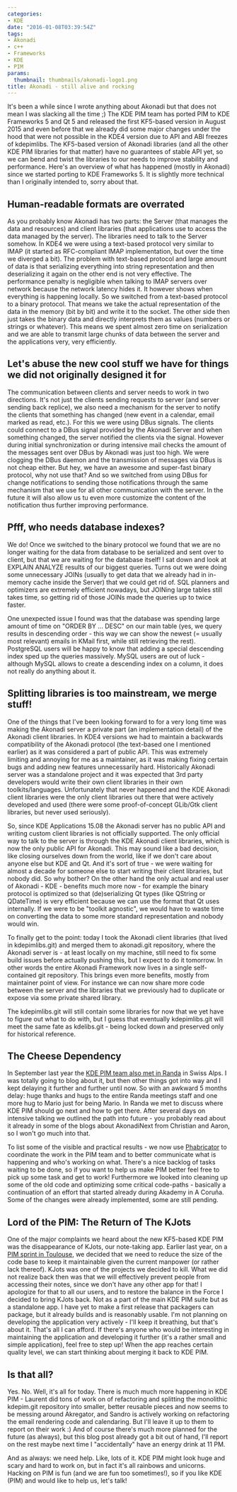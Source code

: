 ```yaml
---
categories:
- KDE
date: "2016-01-08T03:39:54Z"
tags:
- Akonadi
- c++
- Frameworks
- KDE
- PIM
params:
  thumbnail: thumbnails/akonadi-logo1.png
title: Akonadi - still alive and rocking
---
```


It's been a while since I wrote anything about Akonadi but that does not mean I was slacking all the time ;) The KDE PIM team has ported PIM to KDE Frameworks 5 and Qt 5 and released the first KF5-based version in August 2015 and even before that we already did some major changes under the hood that were not possible in the KDE4 version due to API and ABI freezes of kdepimlibs. The KF5-based version of Akonadi libraries (and all the other KDE PIM libraries for that matter) have no guarantees of stable API yet, so we can bend and twist the libraries to our needs to improve stability and performance. Here's an overview of what has happened (mostly in Akonadi) since we started porting to KDE Frameworks 5. It is slightly more technical than I originally intended to, sorry about that.

## Human-readable formats are overrated

As you probably know Akonadi has two parts: the Server (that manages the data and resources) and client libraries (that applications use to access the data managed by the server). The libraries need to talk to the Server somehow. In KDE4 we were using a text-based protocol very similar to IMAP (it started as RFC-compliant IMAP implementation, but over the time we diverged a bit). The problem with text-based protocol and large amount of data is that serializing everything into string representation and then deserializing it again on the other end is not very effective. The performance penalty is negligible when talking to IMAP servers over network because the network latency hides it. It however shows when everything is happening locally. So we switched from a text-based protocol to a binary protocol. That means we take the actual representation of the data in the memory (bit by bit) and write it to the socket. The other side then just takes the binary data and directly interprets them as values (numbers or strings or whatever). This means we spent almost zero time on serialization and we are able to transmit large chunks of data between the server and the applications very, very efficiently.

## Let's abuse the new cool stuff we have for things we did not originally designed it for

The communication between clients and server needs to work in two directions. It's not just the clients sending requests to server (and server sending back replice), we also need a mechanism for the server to notify the clients that something has changed (new event in a calendar, email marked as read, etc.). For this we were using DBus signals. The clients could connect to a DBus signal provided by the Akonadi Server and when something changed, the server notified the clients via the signal. However during initial synchronization or during intensive mail checks the amount of the messages sent over DBus by Akonadi was just too high. We were clogging the DBus daemon and the transmission of messages via DBus is not cheap either. But hey, we have an awesome and super-fast binary protocol, why not use that? And so we switched from using DBus for change notifications to sending those notifications through the same mechanism that we use for all other communication with the server. In the future it will also allow us tu even more customize the content of the notification thus further improving performance.

## Pfff, who needs database indexes?

We do! Once we switched to the binary protocol we found that we are no longer waiting for the data from database to be serialized and sent over to client, but that we are waiting for the database itself! I sat down and look at EXPLAIN ANALYZE results of our biggest queries. Turns out we were doing some unnecessary JOINs (usually to get data that we already had in in-memory cache inside the Server) that we could get rid of. SQL planners and optimizers are extremely efficient nowadays, but JOINing large tables still takes time, so getting rid of those JOINs made the queries up to twice faster.

One unexpected issue I found was that the database was spending large amount of time on "ORDER BY ... DESC" on our main table (yes, we query results in descending order - this way we can show the newest (= usually most relevant) emails in KMail first, while still retrieving the rest). PostgreSQL users will be happy to know that adding a special descending index sped up the queries massively. MySQL users are out of luck - although MySQL allows to create a descending index on a column, it does not really do anything about it.

## Splitting libraries is too mainstream, we merge stuff!

One of the things that I've been looking forward to for a very long time was making the Akonadi server a private part (an implementation detail) of the Akonadi client libraries. In KDE4 versions we had to maintain a backwards compatibility of the Akonadi protocol (the text-based one I mentioned earlier) as it was considered a part of public API. This was extremely limiting and annoying for me as a maintainer, as it was making fixing certain bugs and adding new features unnecessarily hard. Historically Akonadi server was a standalone project and it was expected that 3rd party developers would write their own client libraries in their own toolkits/languages. Unfortunately that never happened and the KDE Akonadi client libraries were the only client libraries out there that were actively developed and used (there were some proof-of-concept GLib/Gtk client libraries, but never used seriously).

So, since KDE Applications 15.08 the Akonadi server has no public API and writing custom client libraries is not officially supported. The only official way to talk to the server is through the KDE Akonadi client libraries, which is now the only public API for Akonadi. This may sound like a bad decision, like closing ourselves down from the world, like if we don't care about anyone else but KDE and Qt. And it's sort of true - we were waiting for almost a decade for someone else to start writing their client libraries, but nobody did. So why bother? On the other hand the only actual and real user of Akonadi - KDE - benefits much more now - for example the binary protocol is optimized so that (de)serializing Qt types (like QString or QDateTime) is very efficient because we can use the format that Qt uses internally. If we were to be "toolkit agnostic", we would have to waste time on converting the data to some more standard representation and nobody would win.

To finally get to the point: today I took the Akonadi client libraries (that lived in kdepimlibs.git) and merged them to akonadi.git repository, where the Akonadi server is - at least locally on my machine, still need to fix some build issues before actually pushing this, but I expect to do it tomorrow. In other words the entire Akonadi Framework now lives in a single self-contained git repository. This brings even more benefits, mostly from maintainer point of view. For instance we can now share more code between the server and the libraries that we previously had to duplicate or expose via some private shared library.

The kdepimlibs.git will still contain some libraries for now that we yet have to figure out what to do with, but I guess that eventually kdepimlibs.git will meet the same fate as kdelibs.git - being locked down and preserved only for historical reference.

## The Cheese Dependency

In September last year the [KDE PIM team also met in Randa](2015-08-13-kde-pim-in-randa) in Swiss Alps. I was totally going to blog about it, but then other things got into way and I kept delaying it further and further until now. So with an awkward 5 months delay: huge thanks and hugs to the entire Randa meetings staff and one more hug to Mario just for being Mario. In Randa we met to discuss where KDE PIM should go next and how to get there. After several days on intensive talking we outlined the path into future - you probably read about it already in some of the blogs about AkonadiNext from Christian and Aaron, so I won't go much into that.

To list some of the visible and practical results - we now use [Phabricator](https://phabricator.kde.org/project/board/34/) to coordinate the work in the PIM team and to better communicate what is happening and who's working on what. There's a nice backlog of tasks waiting to be done, so if you want to help us make PIM better feel free to pick up some task and get to work! Furthermore we looked into cleaning up some of the old code and optimizing some critical code-paths - basically a continuation of an effort that started already during Akademy in A Coruña. Some of the changes were already implemented, some are still pending.

## Lord of the PIM: The Return of The KJots

One of the major complaints we heard about the new KF5-based KDE PIM was the disappearance of KJots, our note-taking app. Earlier last year, on a [PIM sprint in Toulouse](2015-04-17-what-happened-in-toulouse), we decided that we need to reduce the size of the code base to keep it maintainable given the current manpower (or rather lack thereof). KJots was one of the projects we decided to kill. What we did not realize back then was that we will effectively prevent people from accessing their notes, since we don't have any other app for that! I apologize for that to all our users, and to restore the balance in the Force I decided to bring KJots back. Not as a part of the main KDE PIM suite but as a standalone app. I have yet to make a first release that packagers can package, but it already builds and is reasonably usable. I'm not planning on developing the application very actively - I'll keep it breathing, but that's about it. That's all I can afford. If there's anyone who would be interesting in maintaining the application and developing it further (it's a rather small and simple application), feel free to step up! When the app reaches certain quality level, we can start thinking about merging it back to KDE PIM.

## Is that all?

Yes. No. Well, it's all for today. There is much much more happening in KDE PIM - Laurent did tons of work on of refactoring and splitting the monolithic kdepim.git repository into smaller, better reusable pieces and now seems to be messing around Akregator, and Sandro is actively working on refactoring the email rendering code and calendaring. But I'll leave it up to them to report on their work :) And of course there's much more planned for the future (as always), but this blog post already got a bit out of hand, I'll report on the rest maybe next time I "accidentally" have an energy drink at 11 PM.

And as always: we need help. Like, lots of it. KDE PIM might look huge and scary and hard to work on, but in fact it's all rainbows and unicorns. Hacking on PIM is fun (and we are fun too sometimes!), so if you like KDE (PIM) and would like to help us, let's talk!
